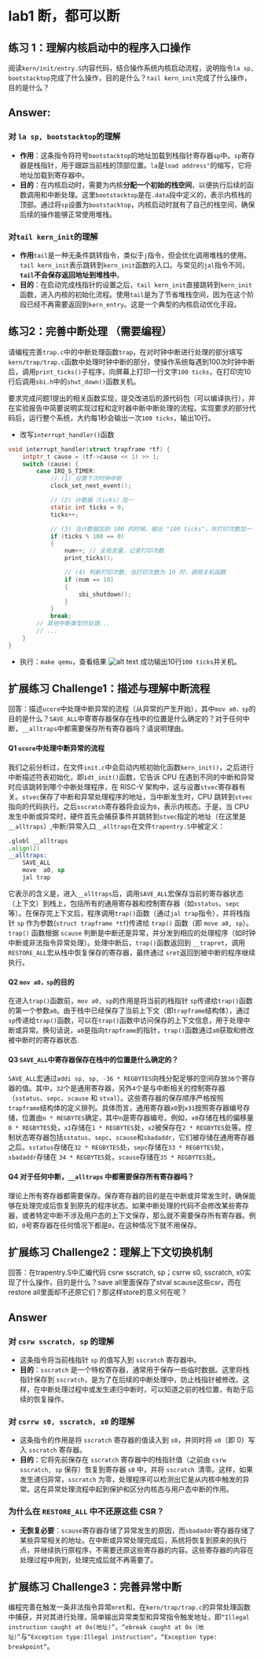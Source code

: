 # lab1 断，都可以断

## 练习 1：理解内核启动中的程序入口操作
阅读`kern/init/entry.S`内容代码，结合操作系统内核启动流程，说明指令`la sp, bootstacktop`完成了什么操作，目的是什么？`tail kern_init`完成了什么操作，目的是什么？
## Answer:
### 对 `la sp, bootstacktop`的理解
- **作用**：这条指令将符号`bootstacktop`的地址加载到栈指针寄存器`sp`中。`sp`寄存器是栈指针，用于跟踪当前栈的顶部位置。`la`是`load address"`的缩写，它将地址加载到寄存器中。
- **目的**：在内核启动时，需要为内核**分配一个初始的栈空间**，以便执行后续的函数调用和中断处理。这里`bootstacktop`是在`.data`段中定义的，表示内核栈的顶部。通过将`sp`设置为`bootstacktop`，内核启动时就有了自己的栈空间，确保后续的操作能够正常使用堆栈。

### 对`tail kern_init`的理解
- **作用**`tail`是一种无条件跳转指令，类似于`j`指令，但会优化调用堆栈的使用。`tail kern_init`表示跳转到`kern_init`函数的入口。与常见的`jal`指令不同，**`tail`不会保存返回地址到堆栈中**。
- **目的**：在启动完成栈指针的设置之后，`tail kern_init`直接跳转到`kern_init`函数，进入内核的初始化流程。使用`tail`是为了节省堆栈空间，因为在这个阶段已经不再需要返回到`kern_entry`。这是一个典型的内核启动优化手段。

## 练习2：完善中断处理 （需要编程）
请编程完善`trap.c`中的中断处理函数`trap`，在对时钟中断进行处理的部分填写`kern/trap/trap.c`函数中处理时钟中断的部分，使操作系统每遇到100次时钟中断后，调用`print_ticks()`子程序，向屏幕上打印一行文字`100 ticks`，在打印完10行后调用`sbi.h`中的`shut_down()`函数关机。

要求完成问题1提出的相关函数实现，提交改进后的源代码包（可以编译执行），并在实验报告中简要说明实现过程和定时器中断中断处理的流程。实现要求的部分代码后，运行整个系统，大约每1秒会输出一次`100 ticks`，输出10行。
- 改写`interrupt_handler()`函数
```c
void interrupt_handler(struct trapframe *tf) {
    intptr_t cause = (tf->cause << 1) >> 1;
    switch (cause) {
        case IRQ_S_TIMER:
            // (1) 设置下次时钟中断
            clock_set_next_event();

            // (2) 计数器（ticks）加一
            static int ticks = 0;
            ticks++;

            // (3) 当计数器加到 100 的时候，输出 "100 ticks"，并打印次数加一
            if (ticks % 100 == 0)
            {
                num++; // 全局变量，记录打印次数
                print_ticks();

                // (4) 判断打印次数，当打印次数为 10 时，调用关机函数
                if (num == 10)
                {
                    sbi_shutdown();
                }
            }
            break;
        // 其他中断类型的处理...
        // ...
    }
}
```
- 执行：`make qemu`，查看结果
  ![alt text](../pic/lab1-image-1.png)
  成功输出10行`100 ticks`并关机。

## 扩展练习 Challenge1：描述与理解中断流程

回答：描述`ucore`中处理中断异常的流程（从异常的产生开始），其中`mov a0，sp`的目的是什么？`SAVE_ALL`中寄寄存器保存在栈中的位置是什么确定的？对于任何中断，`__alltraps`中都需要保存所有寄存器吗？请说明理由。
#### Q1 `ucore`中处理中断异常的流程
我们之前分析过，在文件`init.c`中会启动内核初始化函数`kern_init()`，之后进行中断描述符表初始化，即`idt_init()`函数，它告诉 CPU 在遇到不同的中断和异常时应该跳转到哪个中断处理程序，在 RISC-V 架构中，这与设置`stvec`寄存器有关。`stvec`保存了中断和异常处理程序的地址，当中断发生时，CPU 跳转到`stvec`指向的代码执行。之后`sscratch`寄存器将会设为`0`，表示内核态。于是，当 CPU 发生中断或异常时，硬件首先会捕获事件并跳转到`stvec`指定的地址（在这里是 `__alltraps`）,中断/异常入口`__alltraps`在文件`trapentry.S`中被定义：
```asm
.globl __alltraps
.align(2)
__alltraps:
    SAVE_ALL
    move  a0, sp
    jal trap
```
它表示的含义是，进入`__alltraps`后，调用`SAVE_ALL`宏保存当前的寄存器状态（上下文）到栈上，包括所有的通用寄存器和控制寄存器（如`sstatus`、`sepc`等）。在保存完上下文后，程序调用`trap()`函数（通过`jal trap`指令），并将栈指针 `sp` 作为参数(`struct trapframe *tf`)传递给 `trap()` 函数（即 `move a0, sp`）。`trap()` 函数根据 `scause` 判断是中断还是异常，并分发到相应的处理程序（如时钟中断或非法指令异常处理）。处理中断后，`trap()`函数返回到 `__trapret`，调用`RESTORE_ALL`宏从栈中恢复保存的寄存器，最终通过 `sret`返回到被中断的程序继续执行。
#### Q2 `mov a0，sp`的目的
在进入`trap()`函数前，`mov a0, sp`的作用是将当前的栈指针 `sp`传递给`trap()`函数的第一个参数`a0`。由于栈中已经保存了当前上下文（即`trapframe`结构体），通过`sp`传递给`trap()`函数，可以在`trap()`函数中访问保存的上下文信息，用于处理中断或异常。换句话说，`a0`是指向`trapframe`的指针，`trap()`函数通过`a0`获取和修改被中断时的寄存器状态.
#### Q3 `SAVE_ALL`中寄存器保存在栈中的位置是什么确定的？
`SAVE_ALL`宏通过`addi sp, sp, -36 * REGBYTES`向栈分配足够的空间存放`36`个寄存器的值。其中，`32`个是通用寄存器，另外`4`个是与中断相关的控制寄存器（`sstatus`、`sepc`、`scause` 和 `stval`）。这些寄存器的保存顺序严格按照 `trapframe`结构体的定义排列。具体而言，通用寄存器`x0`到`x31`按照寄存器编号存储，位置由`n * REGBYTES`确定，其中`n`是寄存器编号。例如，`x0`存储在栈的偏移量`0 * REGBYTES`处，`x1`存储在`1 * REGBYTES`处，`x2`被保存在`2 * REGBYTES`处等。控制状态寄存器包括`sstatus`、`sepc`、`scause`和`sbadaddr`，它们被存储在通用寄存器之后。`sstatus`存储在`32 * REGBYTES`处，`sepc`存储在`33 * REGBYTES`处，`sbadaddr`存储在 `34 * REGBYTES`处，`scause`存储在`35 * REGBYTES`处。
#### Q4 对于任何中断，`__alltraps` 中都需要保存所有寄存器吗？
理论上所有寄存器都需要保存。保存寄存器的目的是在中断或异常发生时，确保能够在处理完成后恢复到原先的程序状态。如果中断处理的代码不会修改某些寄存器，或者特定中断不涉及用户态的上下文保存，那么就不需要保存所有寄存器。例如，`0`号寄存器在任何情况下都是`0`，在这种情况下就不用保存。  

## 扩展练习 Challenge2：理解上下文切换机制

回答：在trapentry.S中汇编代码 csrw sscratch, sp；csrrw s0, sscratch, x0实现了什么操作，目的是什么？save all里面保存了stval scause这些csr，而在restore all里面却不还原它们？那这样store的意义何在呢？

## Answer
### 对 `csrw sscratch, sp` 的理解
- 这条指令将当前栈指针 `sp` 的值写入到 `sscratch` 寄存器中。
- **目的**：`sscratch` 是一个特权寄存器，通常用于保存一些临时数据。这里将栈指针保存到 `sscratch`，是为了在后续的中断处理中，防止栈指针被修改。这样，在中断处理过程中或发生递归中断时，可以知道之前的栈位置，有助于后续的恢复操作。

### 对 `csrrw s0, sscratch, x0` 的理解
- 这条指令的作用是将 `sscratch` 寄存器的值读入到 `s0`，并同时将 `x0`（即 0）写入 `sscratch` 寄存器。
- **目的**：它将先前保存在 `sscratch` 寄存器中的栈指针值（之前由 `csrw sscratch, sp` 保存）恢复到寄存器 `s0` 中，并将 `sscratch `清零。这样，如果发生递归异常，`sscratch` 为零，处理程序可以检测出它是从内核中触发的异常。这在异常处理流程中起到保护和区分内核态与用户态中断的作用。

### 为什么在 `RESTORE_ALL` 中不还原这些 CSR？
- **无恢复必要**：`scause`寄存器存储了异常发生的原因，而`sbadaddr`寄存器存储了某些异常相关的地址。在中断或异常处理完成后，系统将恢复到原来的执行点，并继续执行原程序，不需要还原这些寄存器的内容。这些寄存器的内容在处理过程中用到，处理完成后就不再需要了。

## 扩展练习 Challenge3：完善异常中断
编程完善在触发一条非法指令异常`mret`和，在`kern/trap/trap.c`的异常处理函数中捕获，并对其进行处理，简单输出异常类型和异常指令触发地址，即`“Illegal instruction caught at 0x(地址)”`，`“ebreak caught at 0x（地址）”`与`“Exception type:Illegal instruction"`，`“Exception type: breakpoint”`。
